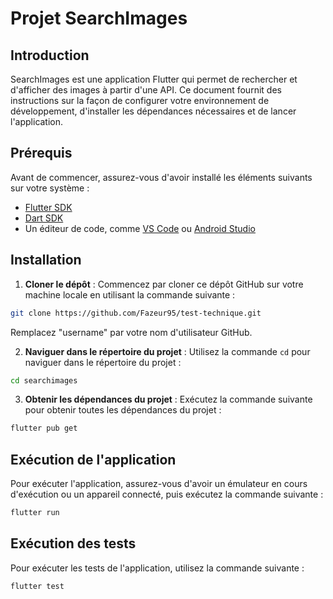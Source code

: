 # Projet SearchImages

## Introduction

SearchImages est une application Flutter qui permet de rechercher et d'afficher des images à partir d'une API. Ce document fournit des instructions sur la façon de configurer votre environnement de développement, d'installer les dépendances nécessaires et de lancer l'application.

## Prérequis

Avant de commencer, assurez-vous d'avoir installé les éléments suivants sur votre système :

- [Flutter SDK](https://flutter.dev/docs/get-started/install)
- [Dart SDK](https://dart.dev/get-dart)
- Un éditeur de code, comme [VS Code](https://code.visualstudio.com/download) ou [Android Studio](https://developer.android.com/studio)

## Installation

1. **Cloner le dépôt** : Commencez par cloner ce dépôt GitHub sur votre machine locale en utilisant la commande suivante :

```bash
git clone https://github.com/Fazeur95/test-technique.git
```

Remplacez "username" par votre nom d'utilisateur GitHub.

2. **Naviguer dans le répertoire du projet** : Utilisez la commande `cd` pour naviguer dans le répertoire du projet :

```bash
cd searchimages
```

3. **Obtenir les dépendances du projet** : Exécutez la commande suivante pour obtenir toutes les dépendances du projet :

```bash
flutter pub get
```

## Exécution de l'application

Pour exécuter l'application, assurez-vous d'avoir un émulateur en cours d'exécution ou un appareil connecté, puis exécutez la commande suivante :

```bash
flutter run
```

## Exécution des tests

Pour exécuter les tests de l'application, utilisez la commande suivante :

```bash
flutter test
```
